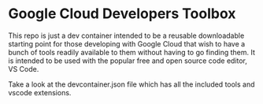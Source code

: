 # Google Cloud Developers Toolbox

This repo is just a dev container intended to be a reusable downloadable starting point for those developing with Google Cloud that wish to
have a bunch of tools readily available to them without having to go finding them. It is intended to be used with the popular free and open
source code editor, VS Code.

Take a look at the devcontainer.json file which has all the included tools and vscode extensions.
